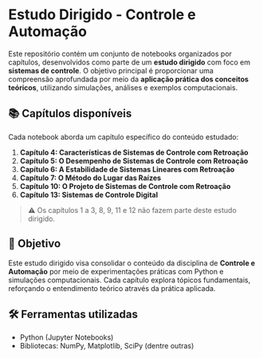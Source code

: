 # Estudo Dirigido - Controle e Automação

Este repositório contém um conjunto de notebooks organizados por capítulos, desenvolvidos como parte de um **estudo dirigido** com foco em **sistemas de controle**. O objetivo principal é proporcionar uma compreensão aprofundada por meio da **aplicação prática dos conceitos teóricos**, utilizando simulações, análises e exemplos computacionais.

## 📚 Capítulos disponíveis

Cada notebook aborda um capítulo específico do conteúdo estudado:

1. **Capítulo 4: Características de Sistemas de Controle com Retroação**
2. **Capítulo 5: O Desempenho de Sistemas de Controle com Retroação**
3. **Capítulo 6: A Estabilidade de Sistemas Lineares com Retroação**
4. **Capítulo 7: O Método do Lugar das Raízes**
5. **Capítulo 10: O Projeto de Sistemas de Controle com Retroação**
6. **Capítulo 13: Sistemas de Controle Digital**

> ⚠️ Os capítulos 1 a 3, 8, 9, 11 e 12 não fazem parte deste estudo dirigido.

## 🎯 Objetivo

Este estudo dirigido visa consolidar o conteúdo da disciplina de **Controle e Automação** por meio de experimentações práticas com Python e simulações computacionais. Cada capítulo explora tópicos fundamentais, reforçando o entendimento teórico através da prática aplicada.

## 🛠️ Ferramentas utilizadas

* Python (Jupyter Notebooks)
* Bibliotecas: NumPy, Matplotlib, SciPy (dentre outras)
